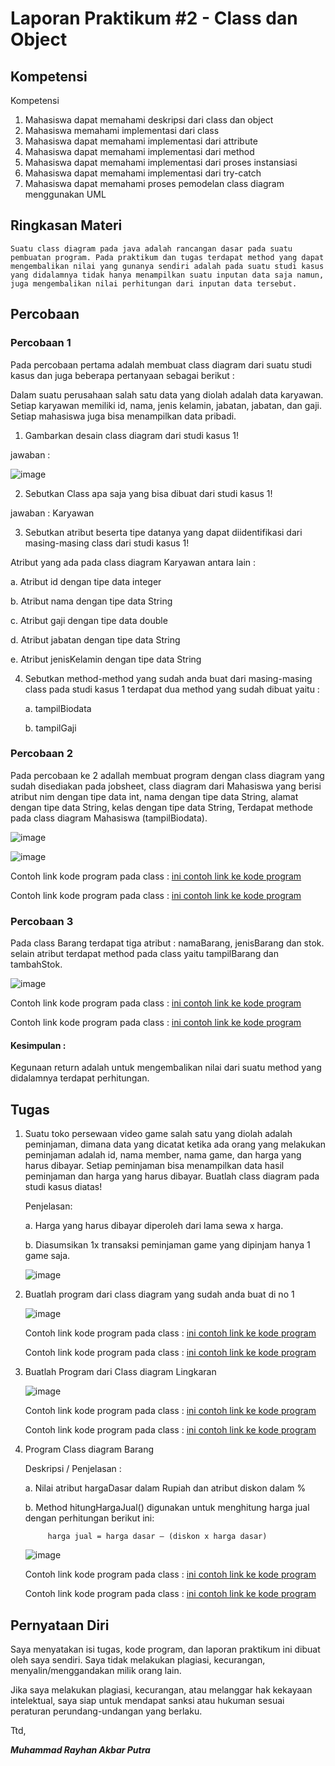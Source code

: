 # Laporan Praktikum #2 - Class dan Object

## Kompetensi

 Kompetensi
 1. Mahasiswa dapat memahami deskripsi dari class dan object
 2. Mahasiswa memahami implementasi dari class
 3. Mahasiswa dapat memahami implementasi dari attribute
 4. Mahasiswa dapat memahami implementasi dari method
 5. Mahasiswa dapat memahami implementasi dari proses instansiasi
 6. Mahasiswa dapat memahami implementasi dari try-catch
 7. Mahasiswa dapat memahami proses pemodelan class diagram menggunakan UML 

## Ringkasan Materi

    Suatu class diagram pada java adalah rancangan dasar pada suatu pembuatan program. Pada praktikum dan tugas terdapat method yang dapat mengembalikan nilai yang gunanya sendiri adalah pada suatu studi kasus yang didalamnya tidak hanya menampilkan suatu inputan data saja namun, juga mengembalikan nilai perhitungan dari inputan data tersebut.

## Percobaan

### Percobaan 1

Pada percobaan pertama adalah membuat class diagram dari suatu studi kasus dan juga beberapa pertanyaan sebagai berikut :

Dalam suatu perusahaan salah satu data yang diolah adalah data karyawan. Setiap karyawan memiliki id, nama, jenis kelamin, jabatan, jabatan, dan gaji. Setiap mahasiswa juga bisa menampilkan data pribadi. 
 



1. Gambarkan desain class diagram dari studi kasus 1!

jawaban :

![image](img/Percobaan1.PNG)

2. Sebutkan Class apa saja yang bisa dibuat dari studi kasus 1!

jawaban : Karyawan

3. Sebutkan atribut beserta tipe datanya yang dapat diidentifikasi dari masing-masing class dari studi kasus 1!

 Atribut yang ada pada class diagram Karyawan antara lain :
   
   a. Atribut id dengan tipe data integer

   b. Atribut nama dengan tipe data String

   c. Atribut gaji dengan tipe data double

   d. Atribut jabatan dengan tipe data String

   e. Atribut jenisKelamin dengan tipe data String

4. Sebutkan method-method yang sudah anda buat dari masing-masing class pada studi kasus 1 
terdapat dua method yang sudah dibuat yaitu :
   
   a. tampilBiodata

   b. tampilGaji

### Percobaan 2

Pada percobaan ke 2 adallah membuat program dengan class diagram yang sudah disediakan pada jobsheet, class diagram dari Mahasiswa yang berisi atribut nim dengan tipe data int, nama dengan tipe data String, alamat dengan tipe data String, kelas dengan tipe data String, Terdapat methode pada class diagram Mahasiswa  (tampilBiodata).

![image](img/Percobaan2-1.png)

![image](img/Percobaan2-2.png)

Contoh link kode program pada class :
[ini contoh link ke kode program](../../src/2_Class_dan_Object/Mahasiswa1841720121Ray.java)

Contoh link kode program pada class :
[ini contoh link ke kode program](../../src/2_Class_dan_Object/TestMahasiswa1841720121Ray.java)

### Percobaan 3

 Pada class Barang terdapat tiga atribut : namaBarang, jenisBarang dan stok. selain atribut terdapat method pada class yaitu tampilBarang dan tambahStok.

![image](img/Percobaan3.PNG)

Contoh link kode program pada class :
[ini contoh link ke kode program](../../src/2_Class_dan_Object/Barang1841720121Ray.java)

Contoh link kode program pada class :
[ini contoh link ke kode program](../../src/2_Class_dan_Object/TestBarang1841720121Ray.java)

#### Kesimpulan : 

Kegunaan return adalah untuk mengembalikan nilai dari suatu method yang didalamnya terdapat perhitungan.

## Tugas

1. Suatu toko persewaan video game salah satu yang diolah adalah peminjaman, dimana data yang dicatat ketika ada orang yang melakukan peminjaman adalah id, nama member, nama game, dan harga yang harus dibayar. Setiap peminjaman bisa menampilkan data hasil peminjaman dan harga yang harus dibayar. Buatlah class diagram pada studi kasus diatas! 
 
    Penjelasan:
  
    a. Harga yang harus dibayar diperoleh dari lama sewa x harga.
   
    b. Diasumsikan 1x transaksi peminjaman game yang dipinjam hanya 1 game saja.

    ![image](img/Tugas.png)

2. Buatlah program dari class diagram yang sudah anda buat di no 1 

    ![image](img/Tugas1.png)

    Contoh link kode program pada class :
[ini contoh link ke kode program](../../src/2_Class_dan_Object/SewaVideoGame1841720121Ray.java)

    Contoh link kode program pada class :
[ini contoh link ke kode program](../../src/2_Class_dan_Object/SewaVideoGameDemo1841720121Ray.java)

3. Buatlah Program dari Class diagram Lingkaran

    ![image](img/Tugas2.png)

    Contoh link kode program pada class :
[ini contoh link ke kode program](../../src/2_Class_dan_Object/Lingkaran1841720121Ray.java)

    Contoh link kode program pada class :
[ini contoh link ke kode program](../../src/2_Class_dan_Object/LingkaranTest1841720121Ray.java)

4. Program Class diagram Barang

    Deskripsi / Penjelasan :
    
    a. Nilai atribut hargaDasar dalam Rupiah dan atribut diskon dalam %
    
    b. Method hitungHargaJual() digunakan untuk menghitung harga jual dengan perhitungan berikut ini: 
    
            harga jual = harga dasar – (diskon x harga dasar)

    ![image](img/Tugas3.png)

    Contoh link kode program pada class :
[ini contoh link ke kode program](../../src/2_Class_dan_Object/BarangTugas1841720121Ray.java)

    Contoh link kode program pada class :
[ini contoh link ke kode program](../../src/2_Class_dan_Object/BarangTugasTest1841720121Ray.java)

## Pernyataan Diri

Saya menyatakan isi tugas, kode program, dan laporan praktikum ini dibuat oleh saya sendiri. Saya tidak melakukan plagiasi, kecurangan, menyalin/menggandakan milik orang lain.

Jika saya melakukan plagiasi, kecurangan, atau melanggar hak kekayaan intelektual, saya siap untuk mendapat sanksi atau hukuman sesuai peraturan perundang-undangan yang berlaku.

Ttd,

***Muhammad Rayhan Akbar Putra***